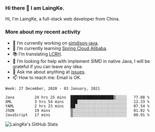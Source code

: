### Hi there 👋 I am LaingKe.

Hi, I'm LaingKe, a full-stack web developer from China.

### More about my recent activity

- 🔭 I’m currently working on [simdjson-java](https://github.com/laingke/simdjson-java).
- 🌱 I’m currently learning [Spring Cloud Alibaba](https://github.com/alibaba/spring-cloud-alibaba).
- :books: I’m translating [LCRH](https://github.com/LCTT/LCRH).
- 🤔 I’m looking for help with implement SIMD in native Java, I will be grateful if you can leave any idea.
- 💬 Ask me about anything at [issues](https://github.com/laingke/laingke/issues).
- 📫 How to reach me: Email is OK.

<!--START_SECTION:waka-->
```text
Week: 27 December, 2020 - 03 January, 2021

Java         24 hrs 25 mins  ███████████████████▒░░░░░   77.08 % 
XML          3 hrs 54 mins   ███░░░░░░░░░░░░░░░░░░░░░░   12.33 % 
YAML         2 hrs 23 mins   ██░░░░░░░░░░░░░░░░░░░░░░░   07.54 % 
JSON         19 mins         ▒░░░░░░░░░░░░░░░░░░░░░░░░   01.02 % 
JavaScript   17 mins         ▒░░░░░░░░░░░░░░░░░░░░░░░░   00.91 % 
```
<!--END_SECTION:waka-->

![LaingKe's GitHub Stats](https://github-readme-stats.vercel.app/api?username=laingke&show_icons=true&theme=nightowl&count_private=true)
